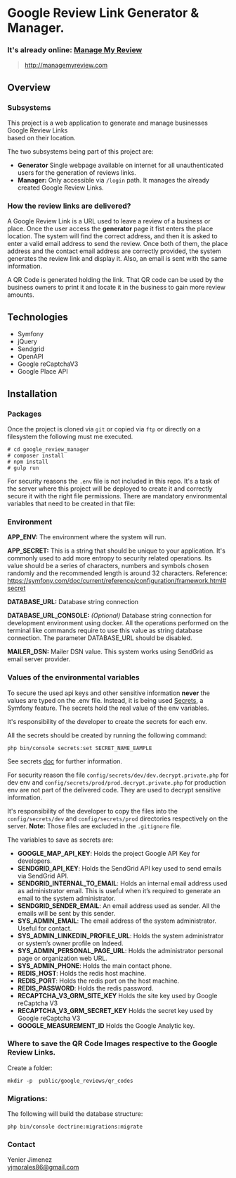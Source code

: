 # Google Review Link Generator & Manager.

### It's already online: [Manage My Review](http://managemyreview.com) 

> http://managemyreview.com

## Overview

### Subsystems

This project is a web application to generate and manage businesses Google Review Links  
based on their location.

The two subsystems being part of this project are:

- **Generator** Single webpage available on internet for all unauthenticated users for
  the generation of reviews links.
- **Manager:** Only accessible via `/login`  path. It manages the already created Google Review Links.

### How the review links are delivered?

A Google Review Link is a URL used to leave a review of a business or place.
Once the user access the **generator** page it fist enters the place location. The system will
find the correct address, and then it is asked to enter a valid email address to send the review.
Once both of them, the place address and the contact email address are correctly provided, the
system generates the review link and display it. Also, an email is sent with the same information.

A QR Code is generated holding the link. That QR code can be used by the business owners to
print it and locate it in the business to gain more review amounts.

## Technologies

- Symfony
- jQuery
- Sendgrid
- OpenAPI
- Google reCaptchaV3
- Google Place API

## Installation

### Packages

Once the project is cloned via `git` or copied via `ftp` or directly on a filesystem the following must me executed.

    # cd google_review_manager 
    # composer install 
    # npm install  
    # gulp run  

For security reasons the `.env` file is not included in this repo. It's a task of the server
where this project will be deployed to create it and correctly secure it with the right file permissions.
There are mandatory environmental variables that need to be created in that file:

### Environment

**APP_ENV:** The environment where the system will run.

**APP_SECRET:** This is a string that should be unique to your application.
It's commonly used to add more entropy to security related operations.
Its value should be a series of characters, numbers and symbols chosen randomly and the recommended length is around 32
characters.
Reference: https://symfony.com/doc/current/reference/configuration/framework.html#secret

**DATABASE_URL:** Database string connection

**DATABASE_URL_CONSOLE:** _(Optional)_ Database string connection for development
environment using docker. All the operations performed on the terminal like commands require to use this value as string
database connection. The parameter
DATABASE_URL should be disabled.

**MAILER_DSN:**    Mailer DSN value. This system works using SendGrid as email server provider.

### Values of the environmental variables

To secure the used api keys and other sensitive information **never** the values are typed on the .env file.
Instead, it is being used [Secrets](https://symfony.com/doc/current/configuration/secrets.html), a Symfony feature.
The secrets hold the real value of the env variables.

It's responsibility of the developer to create the secrets for each env.

All the secrets should be created by running the following command:

    php bin/console secrets:set SECRET_NAME_EAMPLE

See secrets [doc](https://symfony.com/doc/current/configuration/secrets.html) for further information.

For security reason the file `config/secrets/dev/dev.decrypt.private.php` for dev env and
`config/secrets/prod/prod.decrypt.private.php` for production env
are not part of the delivered code. They are used to decrypt sensitive information.

It's responsibility of the developer to copy the files into the `config/secrets/dev` and `config/secrets/prod`
directories respectively on the server.
**Note:** Those files are excluded in the `.gitignore` file.

The variables to save as secrets are:

- **GOOGLE_MAP_API_KEY**: Holds the project Google API Key for developers.
- **SENDGRID_API_KEY**: Holds the SendGrid API key used to send emails via SendGrid API.
- **SENDGRID_INTERNAL_TO_EMAIL**: Holds an internal email address used as administrator email. This is useful when it’s
  required to generate an email to the system administrator.
- **SENDGRID_SENDER_EMAIL**: An email address used as sender. All the emails will be sent by this sender.
- **SYS_ADMIN_EMAIL**: The email address of the system administrator. Useful for contact.
- **SYS_ADMIN_LINKEDIN_PROFILE_URL**: Holds the system administrator or system’s owner profile on Indeed.
- **SYS_ADMIN_PERSONAL_PAGE_URL**: Holds the administrator personal page or organization web URL.
- **SYS_ADMIN_PHONE**: Holds the main contact phone.
- **REDIS_HOST**: Holds the redis host machine.
- **REDIS_PORT**: Holds the redis port on the host machine.
- **REDIS_PASSWORD**: Holds the redis password.
- **RECAPTCHA_V3_GRM_SITE_KEY** Holds the site key used by Google reCaptcha V3
- **RECAPTCHA_V3_GRM_SECRET_KEY** Holds the secret key used by Google reCaptcha V3
- **GOOGLE_MEASUREMENT_ID** Holds the Google Analytic key.

### Where to save the QR Code Images respective to the Google Review Links.

Create a folder:

    mkdir -p  public/google_reviews/qr_codes

### Migrations: 

The following will build the database structure:

    php bin/console doctrine:migrations:migrate

### Contact

Yenier Jimenez 
<br>
yjmorales86@gmail.com

